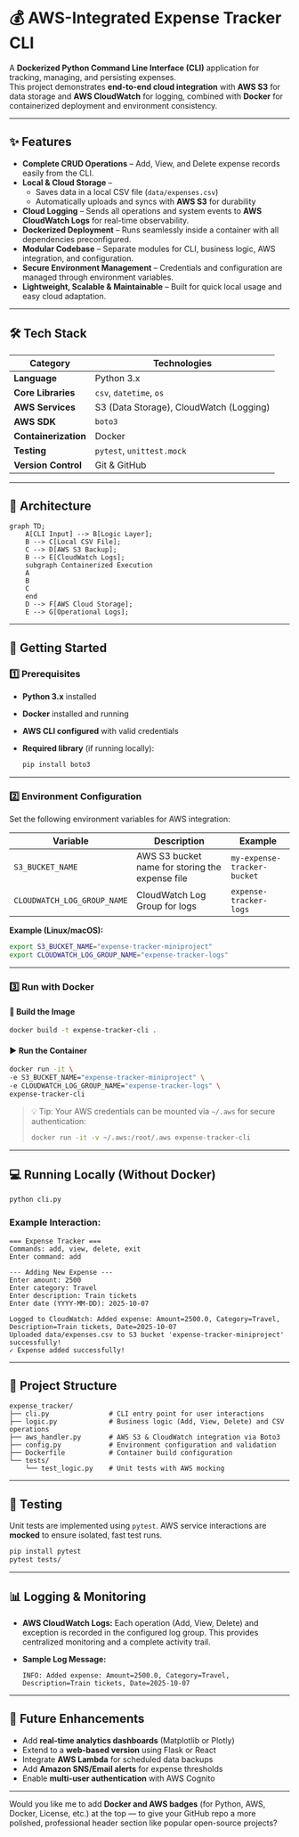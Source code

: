 # 💰 AWS-Integrated Expense Tracker CLI

A **Dockerized Python Command Line Interface (CLI)** application for tracking, managing, and persisting expenses.  
This project demonstrates **end-to-end cloud integration** with **AWS S3** for data storage and **AWS CloudWatch** for logging, combined with **Docker** for containerized deployment and environment consistency.  

---

## ✨ Features

- **Complete CRUD Operations** – Add, View, and Delete expense records easily from the CLI.  
- **Local & Cloud Storage** –  
  - Saves data in a local CSV file (`data/expenses.csv`)  
  - Automatically uploads and syncs with **AWS S3** for durability  
- **Cloud Logging** – Sends all operations and system events to **AWS CloudWatch Logs** for real-time observability.  
- **Dockerized Deployment** – Runs seamlessly inside a container with all dependencies preconfigured.  
- **Modular Codebase** – Separate modules for CLI, business logic, AWS integration, and configuration.  
- **Secure Environment Management** – Credentials and configuration are managed through environment variables.  
- **Lightweight, Scalable & Maintainable** – Built for quick local usage and easy cloud adaptation.  

---

## 🛠️ Tech Stack

| Category | Technologies |
|-----------|--------------|
| **Language** | Python 3.x |
| **Core Libraries** | `csv`, `datetime`, `os` |
| **AWS Services** | S3 (Data Storage), CloudWatch (Logging) |
| **AWS SDK** | `boto3` |
| **Containerization** | Docker |
| **Testing** | `pytest`, `unittest.mock` |
| **Version Control** | Git & GitHub |

---

## 🧱 Architecture

```mermaid
graph TD;
    A[CLI Input] --> B[Logic Layer];
    B --> C[Local CSV File];
    C --> D[AWS S3 Backup];
    B --> E[CloudWatch Logs];
    subgraph Containerized Execution
    A
    B
    C
    end
    D --> F[AWS Cloud Storage];
    E --> G[Operational Logs];
````

---

## 🚀 Getting Started

### 1️⃣ Prerequisites

* **Python 3.x** installed
* **Docker** installed and running
* **AWS CLI configured** with valid credentials
* **Required library** (if running locally):

  ```bash
  pip install boto3
  ```

---

### 2️⃣ Environment Configuration

Set the following environment variables for AWS integration:

| Variable                    | Description                                     | Example                     |
| --------------------------- | ----------------------------------------------- | --------------------------- |
| `S3_BUCKET_NAME`            | AWS S3 bucket name for storing the expense file | `my-expense-tracker-bucket` |
| `CLOUDWATCH_LOG_GROUP_NAME` | CloudWatch Log Group for logs                   | `expense-tracker-logs`      |

**Example (Linux/macOS):**

```bash
export S3_BUCKET_NAME="expense-tracker-miniproject"
export CLOUDWATCH_LOG_GROUP_NAME="expense-tracker-logs"
```

---

### 3️⃣ Run with Docker

#### 🐳 Build the Image

```bash
docker build -t expense-tracker-cli .
```

#### ▶️ Run the Container

```bash
docker run -it \
-e S3_BUCKET_NAME="expense-tracker-miniproject" \
-e CLOUDWATCH_LOG_GROUP_NAME="expense-tracker-logs" \
expense-tracker-cli
```

> 💡 Tip: Your AWS credentials can be mounted via `~/.aws` for secure authentication:
>
> ```bash
> docker run -it -v ~/.aws:/root/.aws expense-tracker-cli
> ```

---

## 💻 Running Locally (Without Docker)

```bash
python cli.py
```

### Example Interaction:

```
=== Expense Tracker ===
Commands: add, view, delete, exit
Enter command: add

--- Adding New Expense ---
Enter amount: 2500
Enter category: Travel
Enter description: Train tickets
Enter date (YYYY-MM-DD): 2025-10-07

Logged to CloudWatch: Added expense: Amount=2500.0, Category=Travel, Description=Train tickets, Date=2025-10-07
Uploaded data/expenses.csv to S3 bucket 'expense-tracker-miniproject' successfully!
✓ Expense added successfully!
```

---

## 📂 Project Structure

```
expense_tracker/
├── cli.py               # CLI entry point for user interactions
├── logic.py             # Business logic (Add, View, Delete) and CSV operations
├── aws_handler.py       # AWS S3 & CloudWatch integration via Boto3
├── config.py            # Environment configuration and validation
├── Dockerfile           # Container build configuration
└── tests/
    └── test_logic.py    # Unit tests with AWS mocking
```

---

## 🧪 Testing

Unit tests are implemented using `pytest`.
AWS service interactions are **mocked** to ensure isolated, fast test runs.

```bash
pip install pytest
pytest tests/
```

---

## 📊 Logging & Monitoring

* **AWS CloudWatch Logs:**
  Each operation (Add, View, Delete) and exception is recorded in the configured log group.
  This provides centralized monitoring and a complete activity trail.

* **Sample Log Message:**

  ```
  INFO: Added expense: Amount=2500.0, Category=Travel, Description=Train tickets, Date=2025-10-07
  ```

---

## 🌟 Future Enhancements

* Add **real-time analytics dashboards** (Matplotlib or Plotly)
* Extend to a **web-based version** using Flask or React
* Integrate **AWS Lambda** for scheduled data backups
* Add **Amazon SNS/Email alerts** for expense thresholds
* Enable **multi-user authentication** with AWS Cognito

---
Would you like me to add **Docker and AWS badges** (for Python, AWS, Docker, License, etc.) at the top — to give your GitHub repo a more polished, professional header section like popular open-source projects?
```
